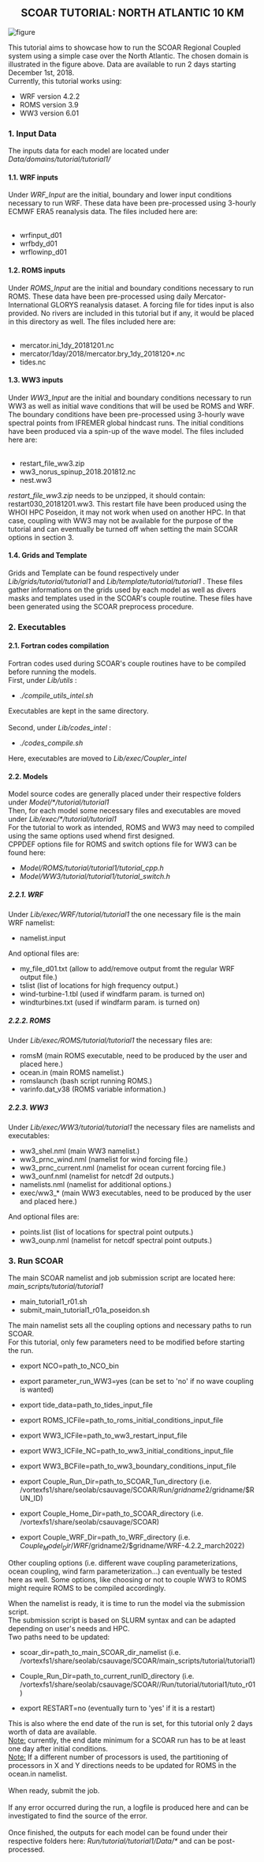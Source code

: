 
  <h2 align="center"> SCOAR TUTORIAL: NORTH ATLANTIC 10 KM </h2>

![figure](map_scoar_tutorial_norus.gif)


This tutorial aims to showcase how to run the SCOAR Regional Coupled system using a simple case over the North Atlantic. The chosen domain is illustrated in the figure above. Data are available to run 2 days starting December 1st, 2018.<br>
Currently, this tutorial works using:
<ul>
  <li> WRF version 4.2.2 </li>
  <li> ROMS version 3.9 </li>
  <li> WW3 version 6.01 </li>
</ul>

<h3> 1. Input Data </h3>
The inputs data for each model are located under <em>Data/domains/tutorial/tutorial1/ </em>

<h4>1.1. WRF inputs</h4>
Under <em>WRF_Input</em> are the initial, boundary and lower input conditions necessary to run WRF. These data have been pre-processed using 3-hourly ECMWF ERA5 reanalysis data. The files included here are:<br>
<br>
<ul>
  <li> wrfinput_d01</li>
  <li> wrfbdy_d01</li>
  <li> wrflowinp_d01</li>
</ul>

<h4>1.2. ROMS inputs</h4>
Under <em>ROMS_Input</em> are the initial and boundary conditions necessary to run ROMS. These data have been pre-processed using daily Mercator-International GLORYS reanalysis dataset. A forcing file for tides input is also provided. No rivers are included in this tutorial but if any, it would be placed in this directory as well. The files included here are:<br>
 <br>
<ul>
  <li> mercator.ini_1dy_20181201.nc </li>
  <li> mercator/1day/2018/mercator.bry_1dy_2018120*.nc </li>
  <li> tides.nc </li>
</ul>

<h4>1.3. WW3 inputs</h4>
Under <em>WW3_Input</em> are the initial and boundary conditions necessary to run WW3 as well as initial wave conditions that will be used be ROMS and WRF. The boundary conditions have been pre-processed using 3-hourly wave spectral points from IFREMER global hindcast runs. The initial conditions have been produced via a spin-up of the wave model. The files included here are:<br>
 <br>
<ul>
  <li> restart_file_ww3.zip </li>
  <li> ww3_norus_spinup_2018.201812.nc </li>
  <li> nest.ww3 </li>
</ul>

<em> restart_file_ww3.zip </em> needs to be unzipped, it should contain: restart030_20181201.ww3. This restart file have been produced using the WHOI HPC Poseidon, it may not work when used on another HPC. In that case, coupling with WW3 may not be available for the purpose of the tutorial and can eventually be turned off when setting the main SCOAR options in section 3.

<h4> 1.4. Grids and Template </h4>
Grids and Template can be found respectively under <em> Lib/grids/tutorial/tutorial1 </em> and <em> Lib/template/tutorial/tutorial1 </em>. These files gather informations on the grids used by each model as well as divers masks and templates used in the SCOAR's couple routine. These files have been generated using the SCOAR preprocess procedure.  
 

<h3> 2. Executables </h3>
<h4>2.1. Fortran codes compilation </h4>
Fortran codes used during SCOAR's couple routines have to be compiled before running the models. <br>
First, under <em>Lib/utils </em>: 
<ul>
  <li><em>./compile_utils_intel.sh </em></li>
</ul>
Executables are kept in the same directory. <br>
<br>
Second, under <em>Lib/codes_intel</em> : 
<ul>
  <li><em>./codes_compile.sh </em></li>
</ul>
Here, executables are moved to <em> Lib/exec/Coupler_intel </em>

<h4>2.2. Models</h4>
Model source codes are generally placed under their respective folders under <em> Model/*/tutorial/tutorial1 </em><br>
Then, for each model some necessary files and executables are moved under <em> Lib/exec/*/tutorial/tutorial1 </em><br>
For the tutorial to work as intended, ROMS and WW3 may need to compiled using the same options used whend first designed. <br>
CPPDEF options file for ROMS and switch options file for WW3 can be found here:<br>
<ul>
  <li> <em> Model/ROMS/tutorial/tutorial1/tutorial_cpp.h </em> </li>
  <li> <em> Model/WW3/tutorial/tutorial1/tutorial_switch.h </em></li>
</ul>

<h5>2.2.1. WRF</h5>
Under <em> Lib/exec/WRF/tutorial/tutorial1 </em> the one necessary file is the main WRF namelist:
<ul>
  <li> namelist.input </li>
</ul>

And optional files are:
<ul>
  <li> my_file_d01.txt (allow to add/remove output fromt the regular WRF output file.) </li>
  <li> tslist (list of locations for high frequency output.) </li>
  <li> wind-turbine-1.tbl (used if windfarm param. is turned on) </li>
  <li> windturbines.txt (used if windfarm param. is turned on) </li>
</ul>

<h5> 2.2.2. ROMS</h5>
Under <em> Lib/exec/ROMS/tutorial/tutorial1 </em> the necessary files are:
<ul>
  <li> romsM (main ROMS executable, need to be produced by the user and placed here.) </li>
  <li> ocean.in (main ROMS namelist.) </li>
  <li> romslaunch (bash script running ROMS.) </li>
  <li> varinfo.dat_v38 (ROMS variable information.) </li>
</ul>

<h5>2.2.3. WW3</h5>
Under <em> Lib/exec/WW3/tutorial/tutorial1 </em> the necessary files are namelists and executables:

- ww3_shel.nml (main WW3 namelist.) 
- ww3_prnc_wind.nml (namelist for wind forcing file.) 
- ww3_prnc_current.nml (namelist for ocean current forcing file.)
- ww3_ounf.nml (namelist for netcdf 2d outputs.)
- namelists.nml  (namelist for additional options.)
- exec/ww3_* (main WW3 executables, need to be produced by the user and placed here.)

And optional files are:

- points.list (list of locations for spectral point outputs.) 
- ww3_ounp.nml (namelist for netcdf spectral point outputs.) 


<h3> 3. Run SCOAR </h3>

The main SCOAR namelist and job submission script are located here: <em> main_scripts/tutorial/tutorial1 </em>

- main_tutorial1_r01.sh
- submit_main_tutorial1_r01a_poseidon.sh 


The main namelist sets all the coupling options and necessary paths to run SCOAR. <br>
For this tutorial, only few parameters need to be modified before starting the run.<br>

- export NCO=path_to_NCO_bin 

- export parameter_run_WW3=yes (can be set to 'no' if no wave coupling is wanted) 

- export tide_data=path_to_tides_input_file

- export ROMS_ICFile=path_to_roms_initial_conditions_input_file 

- export WW3_ICFile=path_to_ww3_restart_input_file 

- export WW3_ICFile_NC=path_to_ww3_initial_conditions_input_file 

- export WW3_BCFile=path_to_ww3_boundary_conditions_input_file 

- export Couple_Run_Dir=path_to_SCOAR_Tun_directory (i.e. /vortexfs1/share/seolab/csauvage/SCOAR/Run/$gridname2/$gridname/$RUN_ID)

- export Couple_Home_Dir=path_to_SCOAR_directory (i.e. /vortexfs1/share/seolab/csauvage/SCOAR)

- export Couple_WRF_Dir=path_to_WRF_directory (i.e. $Couple_Model_Dir/WRF/$gridname2/$gridname/WRF-4.2.2_march2022)

Other coupling options (i.e. different wave coupling parameterizations, ocean coupling, wind farm parameterization...) can eventually be tested here as well. Some options, like choosing or not to couple WW3 to ROMS might require ROMS to be compiled accordingly.

When the namelist is ready, it is time to run the model via the submission script. <br>
The submission script is based on SLURM syntax and can be adapted depending on user's needs and HPC.<br> 
Two paths need to be updated:
- scoar_dir=path_to_main_SCOAR_dir_namelist (i.e. /vortexfs1/share/seolab/csauvage/SCOAR/main_scripts/tutorial/tutorial1)

- Couple_Run_Dir=path_to_current_runID_directory (i.e. /vortexfs1/share/seolab/csauvage/SCOAR//Run/tutorial/tutorial1/tuto_r01)

- export RESTART=no (eventually turn to 'yes' if it is a restart)

This is also where the end date of the run is set, for this tutorial only 2 days worth of data are available. <br>
<ins>Note:</ins> currently, the end date minimum for a SCOAR run has to be at least one day after initial conditions. <br>
<ins>Note:</ins> If a different number of processors is used, the partitioning of processors in X and Y directions needs to be updated for ROMS in the ocean.in namelist. <br>
<br>
When ready, submit the job. <br>
<br>
If any error occurred during the run, a logfile is produced here and can be investigated to find the source of the error.<br> 
<br>
Once finished, the outputs for each model can be found under their respective folders here: <em> Run/tutorial/tutorial1/Data/* </em> and can be post-processed.
